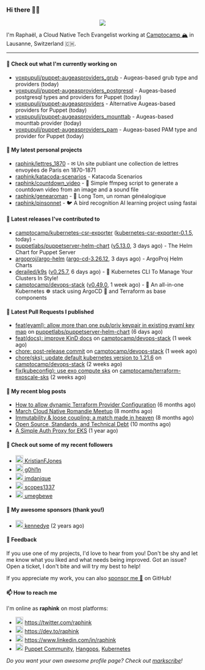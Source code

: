 ### Hi there 👋🏼


<p align="center">
  <a href="https://github.com/ryo-ma/github-profile-trophy"><img src="https://github-profile-trophy.vercel.app/?username=raphink&theme=darkhub&margin-w=15&margin-h=15&no-frame=true&column=5"/></a>
</p>


I'm Raphaël, a Cloud Native Tech Evangelist working at [Camptocamp 🏔](https://github.com/camptocamp) in Lausanne, Switzerland 🇨🇭.

<hr />


#### 👷 Check out what I'm currently working on

- [voxpupuli/puppet-augeasproviders_grub](https://github.com/voxpupuli/puppet-augeasproviders_grub) - Augeas-based grub type and providers (today)
- [voxpupuli/puppet-augeasproviders_postgresql](https://github.com/voxpupuli/puppet-augeasproviders_postgresql) - Augeas-based postgresql types and providers for Puppet  (today)
- [voxpupuli/puppet-augeasproviders](https://github.com/voxpupuli/puppet-augeasproviders) - Alternative Augeas-based providers for Puppet (today)
- [voxpupuli/puppet-augeasproviders_mounttab](https://github.com/voxpupuli/puppet-augeasproviders_mounttab) - Augeas-based mounttab provider (today)
- [voxpupuli/puppet-augeasproviders_pam](https://github.com/voxpupuli/puppet-augeasproviders_pam) - Augeas-based PAM type and provider for Puppet  (today)

#### 🌱 My latest personal projects

- [raphink/lettres_1870](https://github.com/raphink/lettres_1870) - ✉ Un site publiant une collection de lettres envoyées de Paris en 1870-1871
- [raphink/katacoda-scenarios](https://github.com/raphink/katacoda-scenarios) - Katacoda Scenarios
- [raphink/countdown_video](https://github.com/raphink/countdown_video) - 🎥 Simple ffmpeg script to generate a countdown video from an image and a sound file
- [raphink/genearoman](https://github.com/raphink/genearoman) - 📖 Long Tom, un roman généalogique
- [raphink/pinsonnet](https://github.com/raphink/pinsonnet) - 🐦 A bird recognition AI learning project using fastai

#### 🔭 Latest releases I've contributed to

- [camptocamp/kubernetes-csr-exporter](https://github.com/camptocamp/kubernetes-csr-exporter) ([kubernetes-csr-exporter-0.1.5](https://github.com/camptocamp/kubernetes-csr-exporter/releases/tag/kubernetes-csr-exporter-0.1.5), today) - 
- [puppetlabs/puppetserver-helm-chart](https://github.com/puppetlabs/puppetserver-helm-chart) ([v5.13.0](https://github.com/puppetlabs/puppetserver-helm-chart/releases/tag/v5.13.0), 3 days ago) -  The Helm Chart for Puppet Server
- [argoproj/argo-helm](https://github.com/argoproj/argo-helm) ([argo-cd-3.26.12](https://github.com/argoproj/argo-helm/releases/tag/argo-cd-3.26.12), 3 days ago) - ArgoProj Helm Charts
- [derailed/k9s](https://github.com/derailed/k9s) ([v0.25.7](https://github.com/derailed/k9s/releases/tag/v0.25.7), 6 days ago) - 🐶 Kubernetes CLI To Manage Your Clusters In Style!
- [camptocamp/devops-stack](https://github.com/camptocamp/devops-stack) ([v0.49.0](https://github.com/camptocamp/devops-stack/releases/tag/v0.49.0), 1 week ago) - 🌊 An all-in-one Kubernetes ☸ stack using ArgoCD 🐙 and Terraform as base components

#### 🔨 Latest Pull Requests I published

- [feat(eyaml): allow more than one pub/priv keypair in existing eyaml key map](https://github.com/puppetlabs/puppetserver-helm-chart/pull/99) on [puppetlabs/puppetserver-helm-chart](https://github.com/puppetlabs/puppetserver-helm-chart) (6 days ago)
- [feat(docs): improve KinD docs](https://github.com/camptocamp/devops-stack/pull/820) on [camptocamp/devops-stack](https://github.com/camptocamp/devops-stack) (1 week ago)
- [chore: post-release commit](https://github.com/camptocamp/devops-stack/pull/819) on [camptocamp/devops-stack](https://github.com/camptocamp/devops-stack) (1 week ago)
- [chore(sks): update default kubernetes version to 1.21.6](https://github.com/camptocamp/devops-stack/pull/812) on [camptocamp/devops-stack](https://github.com/camptocamp/devops-stack) (2 weeks ago)
- [fix(kubeconfig): use exo compute sks](https://github.com/camptocamp/terraform-exoscale-sks/pull/7) on [camptocamp/terraform-exoscale-sks](https://github.com/camptocamp/terraform-exoscale-sks) (2 weeks ago)

#### 📜 My recent blog posts

- [How to allow dynamic Terraform Provider Configuration](https://dev.to/camptocamp-ops/how-to-allow-dynamic-terraform-provider-configuration-20ik) (6 months ago)
- [March Cloud Native Romandie Meetup](https://dev.to/camptocamp-ops/march-cloud-native-romandie-meetup-o2f) (8 months ago)
- [Immutability &amp; loose coupling: a match made in heaven](https://dev.to/camptocamp-ops/immutability-loose-coupling-a-match-made-in-heaven-37kl) (8 months ago)
- [Open Source, Standards, and Technical Debt](https://dev.to/camptocamp-ops/open-source-standards-and-technical-debt-2g1) (10 months ago)
- [A Simple Auth Proxy for EKS](https://dev.to/camptocamp-ops/a-simple-auth-proxy-for-eks-24dh) (1 year ago)

#### 👥 Check out some of my recent followers

- [<img src="https://avatars.githubusercontent.com/u/7550495?u=d4e3cda186f611449d167e1cbdd5218f57e7a494&amp;v=4" height="20"/> KristianFJones](https://github.com/KristianFJones)
- [<img src="https://avatars.githubusercontent.com/u/1445852?u=3eaa55a6c3e7b37e90bd83be053d1fa9915b496d&amp;v=4" height="20"/> g0hl1n](https://github.com/g0hl1n)
- [<img src="https://avatars.githubusercontent.com/u/56155720?v=4" height="20"/> imdanique](https://github.com/imdanique)
- [<img src="https://avatars.githubusercontent.com/u/90005223?u=b55aa9171774ed82c8a88f097f55b094d2f2b0fd&amp;v=4" height="20"/> scopes1337](https://github.com/scopes1337)
- [<img src="https://avatars.githubusercontent.com/u/52964724?u=e9ea19fc6aebfd58a4bcfac339fd3d8b326da3b1&amp;v=4" height="20"/> umegbewe](https://github.com/umegbewe)


#### 💚 My awesome sponsors (thank you!)

- [<img src="https://avatars.githubusercontent.com/u/1110127?v=4" height="20"/> kennedye](https://github.com/kennedye) (2 years ago)


#### 💬 Feedback

If you use one of my projects, I'd love to hear from you!
Don't be shy and let me know what you liked and what needs being improved.
Got an issue? Open a ticket, I don't bite and will try my best to help!

If you appreciate my work, you can also [sponsor me 💚](https://github.com/sponsors/raphink) on GitHub!


#### 📫 How to reach me

I'm online as **raphink** on most platforms:

- <img src="https://raw.githubusercontent.com/FortAwesome/Font-Awesome/master/svgs/brands/twitter.svg" width="20" alt="Twitter" /> https://twitter.com/raphink
- <img src="https://raw.githubusercontent.com/FortAwesome/Font-Awesome/master/svgs/brands/dev.svg" width="20" alt="Blog" /> https://dev.to/raphink
- <img src="https://raw.githubusercontent.com/FortAwesome/Font-Awesome/master/svgs/brands/linkedin.svg" width="20" alt="LinkedIn" /> https://www.linkedin.com/in/raphink
- <img src="https://raw.githubusercontent.com/FortAwesome/Font-Awesome/master/svgs/brands/slack.svg" width="20" alt="Slack" /> [Puppet Community](https://slack.puppet.com/), [Hangops](https://signup.hangops.com/), [Kubernetes](https://slack.k8s.io/)

*Do you want your own awesome profile page? Check out [markscribe](https://github.com/muesli/markscribe)!*
